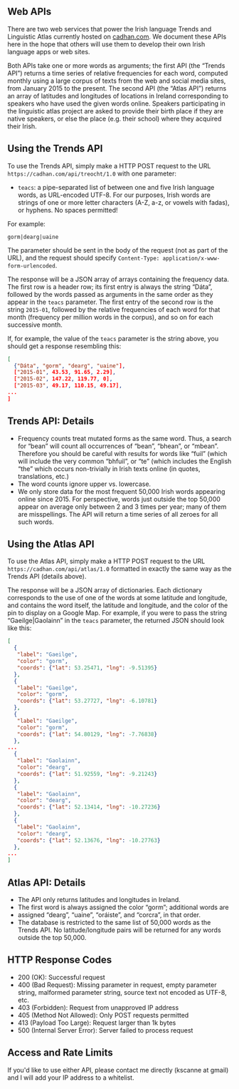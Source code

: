 
Web APIs
-------

There are two web services that power the Irish language
Trends and Linguistic Atlas currently hosted
on [cadhan.com](https://cadhan.com/treochtai/).
We document these APIs here in the hope that others will use them to
develop their own Irish language apps or web sites.

Both APIs take one or more words as arguments; the first API
(the “Trends API”) returns 
a time series of relative frequencies for each word, computed 
monthly using a large corpus of texts from the web and social media sites,
from January 2015 to the present. The second API
(the “Atlas API”) returns an
array of latitudes and longitudes of locations in Ireland 
corresponding to speakers who have used the given words online.
Speakers participating in the linguistic atlas project are asked to
provide their birth place if they are native speakers,
or else the place (e.g. their school) where they acquired their Irish.

Using the Trends API
-------

To use the Trends API, simply make a HTTP POST request to the URL
`https://cadhan.com/api/treocht/1.0`
with one parameter:

* `teacs`: a pipe-separated list of between one and five Irish language words, as URL-encoded UTF-8. For our purposes, Irish words are strings of one or more letter characters (A-Z, a-z, or vowels with fadas), or hyphens. No spaces permitted!

For example:

```
gorm|dearg|uaine
```

The parameter should be sent in the body of the request
(not as part of the URL), and the request should specify
`Content-Type: application/x-www-form-urlencoded`.

The response will be a JSON array of arrays containing the frequency data.
The first row is a header row; its first entry is always
the string “Dáta”, followed by the words passed as arguments in the same
order as they appear in the `teacs` parameter.
The first entry of the second row is the string `2015-01`,
followed by the relative frequencies of each word for that month
(frequency per million words in the corpus), and so on for each 
successive month.

If, for example, the value of the `teacs` parameter
is the string above, you should get a response resembling this:

```json
[
  {"Dáta", "gorm", "dearg", "uaine"],
  ["2015-01", 43.53, 91.65, 2.29],
  ["2015-02", 147.22, 119.77, 0],
  ["2015-03", 49.17, 110.15, 49.17],
...
]
```

Trends API: Details
-------

* Frequency counts treat mutated forms as the same word. Thus, a search for “bean” will count all occurrences of “bean”, “bhean”, or “mbean”. Therefore you should be careful with results for words like “fuil” (which will include the very common “bhfuil”, or “te” (which includes the English “the” which occurs non-trivially in Irish texts online (in quotes, translations, etc.)
* The word counts ignore upper vs. lowercase.
* We only store data for the most frequent 50,000 Irish words appearing online since 2015. For perspective, words just outside the top 50,000 appear on average only between 2 and 3 times per year; many of them are misspellings. The API will return a time series of all zeroes for all such words.  

Using the Atlas API
-------

To use the Atlas API, simply make a HTTP POST request to the URL
`https://cadhan.com/api/atlas/1.0`
formatted in exactly the same way as the Trends API (details above).

The response will be a JSON array of dictionaries. Each dictionary
corresponds to the use of one of the words at some latitude and longitude,
and contains the word itself, the latitude and longitude, and the color
of the pin to display on a Google Map. For example, if you were to pass
the string “Gaeilge|Gaolainn” in the `teacs` parameter, the returned
JSON should look like this:

```json
[
  {
   "label": "Gaeilge",
   "color": "gorm",
   "coords": {"lat": 53.25471, "lng": -9.51395}
  }, 
  {
   "label": "Gaeilge",
   "color": "gorm",
   "coords": {"lat": 53.27727, "lng": -6.10781}
  }, 
  {
   "label": "Gaeilge",
   "color": "gorm",
   "coords": {"lat": 54.80129, "lng": -7.76838}
  }, 
...
  {
   "label": "Gaolainn",
   "color": "dearg",
   "coords": {"lat": 51.92559, "lng": -9.21243}
  }, 
  {
   "label": "Gaolainn",
   "color": "dearg",
   "coords": {"lat": 52.13414, "lng": -10.27236}
  }, 
  {
   "label": "Gaolainn",
   "color": "dearg",
   "coords": {"lat": 52.13676, "lng": -10.27763}
  }, 
...
]
```

Atlas API: Details
-------
* The API only returns latitudes and longitudes in Ireland.
* The first word is always assigned the color “gorm”; additional words are
* assigned “dearg”, “uaine”, “oráiste”, and “corcra”, in that order.
* The database is restricted to the same list of 50,000 words as the Trends API. No latitude/longitude pairs will be returned for any words outside the top 50,000.


HTTP Response Codes
-------------------

* 200 (OK): Successful request
* 400 (Bad Request): Missing parameter in request, empty parameter string, malformed parameter string, source text not encoded as UTF-8, etc.
* 403 (Forbidden): Request from unapproved IP address
* 405 (Method Not Allowed): Only POST requests permitted
* 413 (Payload Too Large): Request larger than 1k bytes
* 500 (Internal Server Error): Server failed to process request

Access and Rate Limits
-----------

If you'd like to use either API, please contact me directly
(kscanne at gmail) and I will add your IP address to a whitelist.
